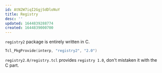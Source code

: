 ```yaml
---
id: AtN2W7iqI2GgjSdDloNuY
title: Registry
desc: ''
updated: 1644839288774
created: 1644839000700
---
```


`registry2` package is entirely written in C.

```c
Tcl_PkgProvide(interp, "registry2", "2.0")
```

`registry2.0/registry.tcl` provides `registry 1.0`, don't mistaken it with the C part.
